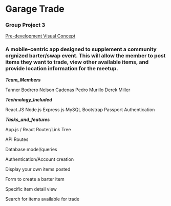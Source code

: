 # Garage Trade

### Group Project 3

[Pre-development Visual Concept](https://imgur.com/a/dlwvBrH)

### A mobile-centric app designed to supplement a community orgnized barter/swap event. This will allow the member to post items they want to trade, view other available items, and provide location information for the meetup.

 **_Team_Members_**

 Tanner Bodrero
 Nelson Cadenas
 Pedro Murillo
 Derek Miller

 **_Technology_Included_**

React.JS
Node.js
Express.js
MySQL
Bootstrap
Passport Authentication

 **_Tasks_and_features_**

App.js / React Router/Link Tree

API Routes 

Database model/queries

Authentication/Account creation

Display your own items posted

Form to create a barter item

Specific item detail view

Search for items available for trade


 

